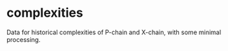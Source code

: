 # complexities
Data for historical complexities of P-chain and X-chain, with some minimal processing.
